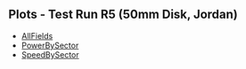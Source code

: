 ## Plots - Test Run R5 (50mm Disk, Jordan)  
- [AllFields](AllFields.html)
- [PowerBySector](PowerBySector.html)
- [SpeedBySector](SpeedBySector.html)
